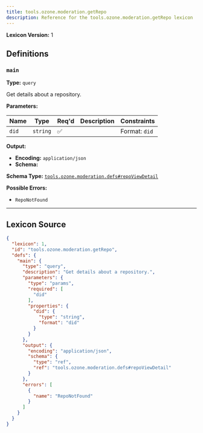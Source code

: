 ```yaml
---
title: tools.ozone.moderation.getRepo
description: Reference for the tools.ozone.moderation.getRepo lexicon
---
```

**Lexicon Version:** 1

## Definitions

<a name="main"></a>
### `main`

**Type:** `query`

Get details about a repository.

**Parameters:**

| Name | Type | Req'd  | Description | Constraints |
|------|------|----------|-------------|-------------|
| `did` | `string` | ✅  |  | Format: `did` |
**Output:**

- **Encoding:** `application/json`
- **Schema:**

**Schema Type:** [`tools.ozone.moderation.defs#repoViewDetail`](lexicons/tools/ozone/moderation/defs#repoViewDetail)


**Possible Errors:**

- `RepoNotFound`

---

## Lexicon Source
```json
{
  "lexicon": 1,
  "id": "tools.ozone.moderation.getRepo",
  "defs": {
    "main": {
      "type": "query",
      "description": "Get details about a repository.",
      "parameters": {
        "type": "params",
        "required": [
          "did"
        ],
        "properties": {
          "did": {
            "type": "string",
            "format": "did"
          }
        }
      },
      "output": {
        "encoding": "application/json",
        "schema": {
          "type": "ref",
          "ref": "tools.ozone.moderation.defs#repoViewDetail"
        }
      },
      "errors": [
        {
          "name": "RepoNotFound"
        }
      ]
    }
  }
}
```

